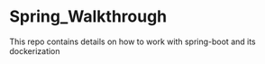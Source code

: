 # Spring_Walkthrough
This repo contains details on how to work with spring-boot and its dockerization
